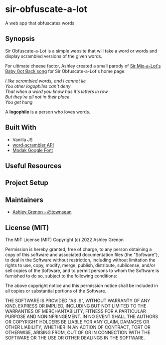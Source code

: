 # sir-obfuscate-a-lot
A web app that obfuscates words

## Synopsis
Sir Obfuscate-a-Lot is a simple website that will take a word or words and display scrambled versions of the given words. 

For ultimate cheese factor, Ashley created a small parody of [Sir Mix-a-Lot's Baby Got Back song](https://www.youtube.com/watch?v=X53ZSxkQ3Ho) for Sir Obfuscate-a-Lot's home page:

*I like scrambled words, and I cannot lie  
You other logophiles can't deny  
That when a word you know has it's letters in row  
But they're all not in their place  
You get hung*

A **logophile** is a person who loves words.

## Built With

* Vanilla JS
* [word-scrambler API](https://github.com/townsean/word-scrambler)
* [Modak Google Font](https://fonts.google.com/specimen/Modak)

## Useful Resources

## Project Setup

## Maintainers

* [Ashley Grenon - @townsean](https://github.com/townsean)

## License (MIT)

The MIT License (MIT)
Copyright (c) 2022 Ashley Grenon

Permission is hereby granted, free of charge, to any person obtaining a copy of this software and associated documentation files (the "Software"), to deal in the Software without restriction, including without limitation the rights to use, copy, modify, merge, publish, distribute, sublicense, and/or sell copies of the Software, and to permit persons to whom the Software is furnished to do so, subject to the following conditions:

The above copyright notice and this permission notice shall be included in all copies or substantial portions of the Software.

THE SOFTWARE IS PROVIDED "AS IS", WITHOUT WARRANTY OF ANY KIND, EXPRESS OR IMPLIED, INCLUDING BUT NOT LIMITED TO THE WARRANTIES OF MERCHANTABILITY, FITNESS FOR A PARTICULAR PURPOSE AND NONINFRINGEMENT. IN NO EVENT SHALL THE AUTHORS OR COPYRIGHT HOLDERS BE LIABLE FOR ANY CLAIM, DAMAGES OR OTHER LIABILITY, WHETHER IN AN ACTION OF CONTRACT, TORT OR OTHERWISE, ARISING FROM, OUT OF OR IN CONNECTION WITH THE SOFTWARE OR THE USE OR OTHER DEALINGS IN THE SOFTWARE.
